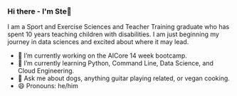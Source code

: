 ### Hi there - I'm Ste👋

I am a Sport and Exercise Sciences and Teacher Training graduate who has spent 10 years teaching children with disabilities. I am just beginning my journey in data sciences and excited about where it may lead.

- 🔭 I’m currently working on the AICore 14 week bootcamp.
- 🌱 I’m currently learning Python, Command Line, Data Science, and Cloud Engineering.
- 💬 Ask me about dogs, anything guitar playing related, or vegan cooking.
- 😄 Pronouns: he/him
  
<!--
**steshaw19/steshaw19** is a ✨ _special_ ✨ repository because its `README.md` (this file) appears on your GitHub profile.

Here are some ideas to get you started:


- 👯 I’m looking to collaborate on ...
- 🤔 I’m looking for help with ...

- ⚡ Fun fact: ...
-->
